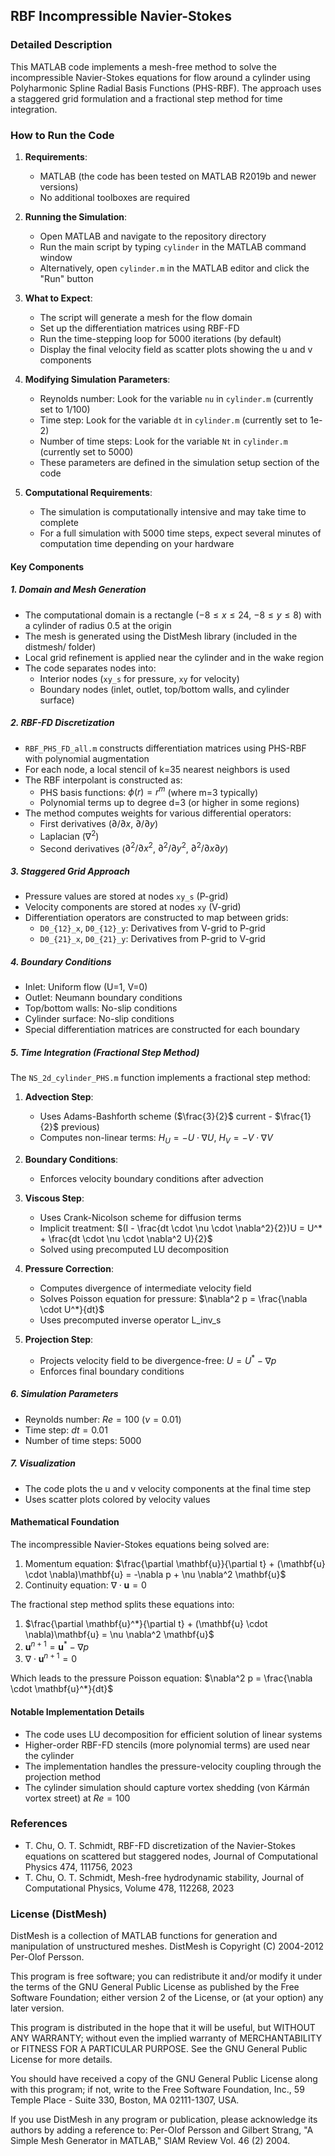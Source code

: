 ## RBF Incompressible Navier-Stokes

### Detailed Description

This MATLAB code implements a mesh-free method to solve the incompressible Navier-Stokes equations for flow around a cylinder using Polyharmonic Spline Radial Basis Functions (PHS-RBF). The approach uses a staggered grid formulation and a fractional step method for time integration.

### How to Run the Code

1. **Requirements**:
   - MATLAB (the code has been tested on MATLAB R2019b and newer versions)
   - No additional toolboxes are required

2. **Running the Simulation**:
   - Open MATLAB and navigate to the repository directory
   - Run the main script by typing `cylinder` in the MATLAB command window
   - Alternatively, open `cylinder.m` in the MATLAB editor and click the "Run" button

3. **What to Expect**:
   - The script will generate a mesh for the flow domain
   - Set up the differentiation matrices using RBF-FD
   - Run the time-stepping loop for 5000 iterations (by default)
   - Display the final velocity field as scatter plots showing the u and v components

4. **Modifying Simulation Parameters**:
   - Reynolds number: Look for the variable `nu` in `cylinder.m` (currently set to 1/100)
   - Time step: Look for the variable `dt` in `cylinder.m` (currently set to 1e-2)
   - Number of time steps: Look for the variable `Nt` in `cylinder.m` (currently set to 5000)
   - These parameters are defined in the simulation setup section of the code

5. **Computational Requirements**:
   - The simulation is computationally intensive and may take time to complete
   - For a full simulation with 5000 time steps, expect several minutes of computation time depending on your hardware

#### Key Components

##### 1. Domain and Mesh Generation
- The computational domain is a rectangle ($-8 \leq x \leq 24$, $-8 \leq y \leq 8$) with a cylinder of radius 0.5 at the origin
- The mesh is generated using the DistMesh library (included in the distmesh/ folder)
- Local grid refinement is applied near the cylinder and in the wake region
- The code separates nodes into:
  - Interior nodes (`xy_s` for pressure, `xy` for velocity)
  - Boundary nodes (inlet, outlet, top/bottom walls, and cylinder surface)

##### 2. RBF-FD Discretization
- `RBF_PHS_FD_all.m` constructs differentiation matrices using PHS-RBF with polynomial augmentation
- For each node, a local stencil of k=35 nearest neighbors is used
- The RBF interpolant is constructed as:
  - PHS basis functions: $\phi(r) = r^m$ (where m=3 typically)
  - Polynomial terms up to degree d=3 (or higher in some regions)
- The method computes weights for various differential operators:
  - First derivatives ($\partial/\partial x$, $\partial/\partial y$)
  - Laplacian ($\nabla^2$)
  - Second derivatives ($\partial^2/\partial x^2$, $\partial^2/\partial y^2$, $\partial^2/\partial x \partial y$)

##### 3. Staggered Grid Approach
- Pressure values are stored at nodes `xy_s` (P-grid)
- Velocity components are stored at nodes `xy` (V-grid)
- Differentiation operators are constructed to map between grids:
  - `D0_{12}_x`, `D0_{12}_y`: Derivatives from V-grid to P-grid
  - `D0_{21}_x`, `D0_{21}_y`: Derivatives from P-grid to V-grid

##### 4. Boundary Conditions
- Inlet: Uniform flow (U=1, V=0)
- Outlet: Neumann boundary conditions
- Top/bottom walls: No-slip conditions
- Cylinder surface: No-slip conditions
- Special differentiation matrices are constructed for each boundary

##### 5. Time Integration (Fractional Step Method)
The `NS_2d_cylinder_PHS.m` function implements a fractional step method:

1. **Advection Step**:
   - Uses Adams-Bashforth scheme ($\frac{3}{2}$ current - $\frac{1}{2}$ previous)
   - Computes non-linear terms: $H_U = -U \cdot \nabla U$, $H_V = -V \cdot \nabla V$

2. **Boundary Conditions**:
   - Enforces velocity boundary conditions after advection

3. **Viscous Step**:
   - Uses Crank-Nicolson scheme for diffusion terms
   - Implicit treatment: $(I - \frac{dt \cdot \nu \cdot \nabla^2}{2})U = U^* + \frac{dt \cdot \nu \cdot \nabla^2 U}{2}$
   - Solved using precomputed LU decomposition

4. **Pressure Correction**:
   - Computes divergence of intermediate velocity field
   - Solves Poisson equation for pressure: $\nabla^2 p = \frac{\nabla \cdot U^*}{dt}$
   - Uses precomputed inverse operator L_inv_s

5. **Projection Step**:
   - Projects velocity field to be divergence-free: $U = U^* - \nabla p$
   - Enforces final boundary conditions

##### 6. Simulation Parameters
- Reynolds number: $Re = 100$ ($\nu = 0.01$)
- Time step: $dt = 0.01$
- Number of time steps: $5000$

##### 7. Visualization
- The code plots the u and v velocity components at the final time step
- Uses scatter plots colored by velocity values

#### Mathematical Foundation

The incompressible Navier-Stokes equations being solved are:

1. Momentum equation: $\frac{\partial \mathbf{u}}{\partial t} + (\mathbf{u} \cdot \nabla)\mathbf{u} = -\nabla p + \nu \nabla^2 \mathbf{u}$
2. Continuity equation: $\nabla \cdot \mathbf{u} = 0$

The fractional step method splits these equations into:
1. $\frac{\partial \mathbf{u}^*}{\partial t} + (\mathbf{u} \cdot \nabla)\mathbf{u} = \nu \nabla^2 \mathbf{u}$
2. $\mathbf{u}^{n+1} = \mathbf{u}^* - \nabla p$
3. $\nabla \cdot \mathbf{u}^{n+1} = 0$

Which leads to the pressure Poisson equation: $\nabla^2 p = \frac{\nabla \cdot \mathbf{u}^*}{dt}$

#### Notable Implementation Details
- The code uses LU decomposition for efficient solution of linear systems
- Higher-order RBF-FD stencils (more polynomial terms) are used near the cylinder
- The implementation handles the pressure-velocity coupling through the projection method
- The cylinder simulation should capture vortex shedding (von Kármán vortex street) at $Re=100$

### References
- T. Chu, O. T. Schmidt, RBF-FD discretization of the Navier-Stokes equations on scattered but staggered nodes, Journal of Computational Physics 474, 111756, 2023
- T. Chu, O. T. Schmidt, Mesh-free hydrodynamic stability, Journal of Computational Physics, Volume 478, 112268, 2023

### License (DistMesh)

DistMesh is a collection of MATLAB functions for generation and
manipulation of unstructured meshes. DistMesh is Copyright (C) 2004-2012
Per-Olof Persson.

This program is free software; you can redistribute it and/or modify it
under the terms of the GNU General Public License as published by the
Free Software Foundation; either version 2 of the License, or (at your
option) any later version.

This program is distributed in the hope that it will be useful, but
WITHOUT ANY WARRANTY; without even the implied warranty of
MERCHANTABILITY or FITNESS FOR A PARTICULAR PURPOSE. See the GNU General
Public License for more details.

You should have received a copy of the GNU General Public License along
with this program; if not, write to the Free Software Foundation, Inc.,
59 Temple Place - Suite 330, Boston, MA 02111-1307, USA.

If you use DistMesh in any program or publication, please acknowledge
its authors by adding a reference to: Per-Olof Persson and Gilbert
Strang, "A Simple Mesh Generator in MATLAB," SIAM Review Vol. 46 (2)
2004.